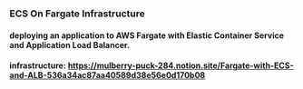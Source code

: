 ### ECS On Fargate Infrastructure

#### deploying an application to AWS Fargate with Elastic Container Service and Application Load Balancer.

#### infrastructure: https://mulberry-puck-284.notion.site/Fargate-with-ECS-and-ALB-536a34ac87aa40589d38e56e0d170b08
